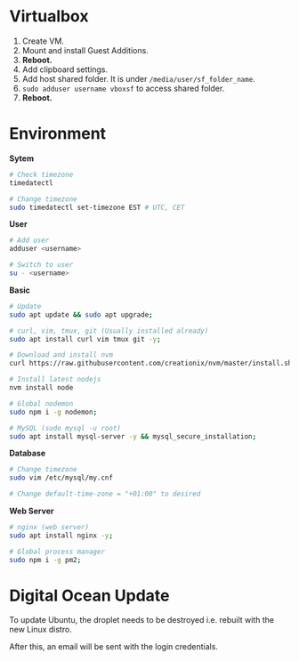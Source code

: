 # Virtualbox

1. Create VM.
2. Mount and install Guest Additions.
3. **Reboot.**
4. Add clipboard settings.
5. Add host shared folder. It is under `/media/user/sf_folder_name`.
6. `sudo adduser username vboxsf` to access shared folder.
7. **Reboot.**

# Environment

**Sytem**

```bash
# Check timezone
timedatectl

# Change timezone
sudo timedatectl set-timezone EST # UTC, CET
```

**User**

```bash
# Add user
adduser <username>

# Switch to user
su - <username>
```

**Basic**

```bash
# Update
sudo apt update && sudo apt upgrade;

# curl, vim, tmux, git (Usually installed already)
sudo apt install curl vim tmux git -y;

# Download and install nvm
curl https://raw.githubusercontent.com/creationix/nvm/master/install.sh | bash;

# Install latest nodejs
nvm install node

# Global nodemon
sudo npm i -g nodemon;

# MySQL (sudo mysql -u root)
sudo apt install mysql-server -y && mysql_secure_installation;
```

**Database**

```bash
# Change timezone
sudo vim /etc/mysql/my.cnf

# Change default-time-zone = "+01:00" to desired
```

**Web Server**

```bash
# nginx (web server)
sudo apt install nginx -y;

# Global process manager
sudo npm i -g pm2;
```

# Digital Ocean Update

To update Ubuntu, the droplet needs to be destroyed i.e. rebuilt with the new Linux distro.

After this, an email will be sent with the login credentials.
